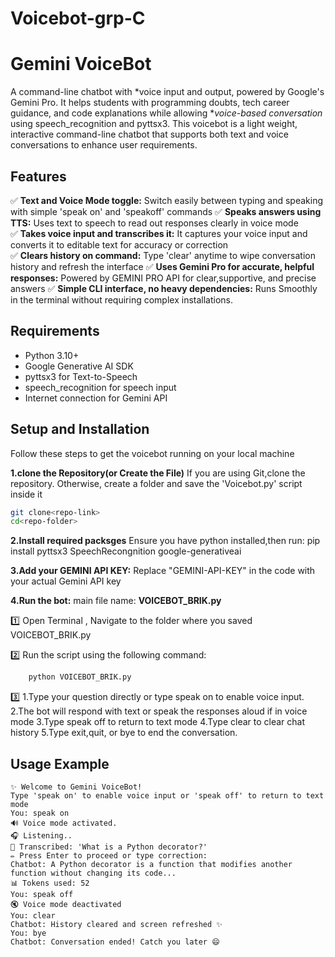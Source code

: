 # Voicebot-grp-C
# Gemini VoiceBot

A command-line chatbot with *voice input and output, powered by Google's Gemini Pro. It helps students with programming doubts, tech career guidance, and code explanations while allowing **voice-based conversation* using speech_recognition and pyttsx3.
This voicebot is a light weight, interactive command-line chatbot that supports both text and voice conversations to enhance user requirements.

## Features

✅ **Text and Voice Mode toggle:** Switch easily between typing and speaking with simple 'speak on' and 'speakoff' commands 
✅ **Speaks answers using TTS:** Uses text to speech to read out responses clearly in voice mode  
✅ **Takes voice input and transcribes it:** It captures your voice input and converts it to editable text for accuracy or correction  
✅ **Clears history on command:** Type 'clear' anytime to wipe conversation history and refresh the interface
✅ **Uses Gemini Pro for accurate, helpful responses:** Powered by GEMINI PRO API for clear,supportive, and precise answers
✅ **Simple CLI interface, no heavy dependencies:** Runs Smoothly in the terminal without requiring complex installations.

## Requirements

- Python 3.10+
- Google Generative AI SDK
- pyttsx3 for Text-to-Speech
- speech_recognition for speech input
- Internet connection for Gemini API

## Setup and Installation

Follow these steps to get the voicebot running on your local machine

**1.clone the Repository(or Create the File)**
If you are using Git,clone the repository. Otherwise, create a folder and save the 'Voicebot.py' script inside it
```bash
git clone<repo-link>
cd<repo-folder>
```

**2.Install required packsges**
Ensure you have python installed,then run:
pip install pyttsx3 SpeechRecongnition
google-generativeai

**3.Add your GEMINI API KEY:**
Replace "GEMINI-API-KEY" in the code with your actual Gemini API key

**4.Run the bot:**
main file name: **VOICEBOT_BRIK.py**

1️⃣ Open Terminal , Navigate to the folder where you saved VOICEBOT_BRIK.py

2️⃣ Run the script using the following command:
   ``` bash
       python VOICEBOT_BRIK.py
```
3️⃣
1.Type your question directly or type speak on to enable voice input.
2.The bot will respond with text or speak the responses aloud if in voice mode
3.Type speak off to return to text mode
4.Type clear to clear chat history
5.Type exit,quit, or bye to end the conversation.

## Usage Example
```
✨ Welcome to Gemini VoiceBot!
Type 'speak on' to enable voice input or 'speak off' to return to text mode
You: speak on
🔊 Voice mode activated.
🎧 Listening..
📝 Transcribed: 'What is a Python decorator?'
✏️ Press Enter to proceed or type correction:
Chatbot: A Python decorator is a function that modifies another function without changing its code...
📊 Tokens used: 52
You: speak off
🔇 Voice mode deactivated
You: clear
Chatbot: History cleared and screen refreshed ✨
You: bye
Chatbot: Conversation ended! Catch you later 😄
```

       

